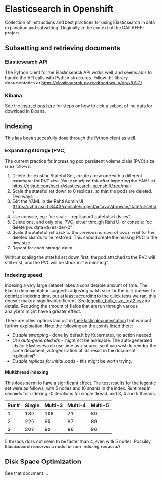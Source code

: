 # Elasticsearch in Openshift

Collection of instructions and best practices for using Elasticsearch in data exploration and subsetting. Originally in the context of the DARIAH-FI project.

## Subsetting and retrieving documents

### Elasticsearch API

The Python client for the Elasticsearch API works well, and seems able to handle the API calls with Python structures. Follow the library documentation at https://elasticsearch-py.readthedocs.io/en/v8.5.2/ .

### Kibana 

See the [instructions here](exported_query.md) for steps on how to pick a subset of the data for download in Kibana.

## Indexing

This has been succesfully done through the Python client as well.

### Expanding storage (PVC)

The current practice for increasing pod persistent volume claim (PVC) size is as follows:

1. Delete the existing Stateful Set, create a new one with a different parameter for PVC size. You can adjust this after importing the YAML at https://github.com/hsci-r/elasticsearch-openshift/tree/main 
2. Scale the stateful set down to 0 replicas, so that the pods are deleted. Two ways:
3. Edit the YAML in the Rahti Admin UI (https://rahti.csc.fi:8443/console/project/octavo2/browse/stateful-sets/  )
4. Use console, eg.: “oc scale --replicas=0 statefulset ds-es”
5. Delete one, and only one, PVC, either through Rahti UI or console: “oc delete pvc data-ds-es-dev-0”
6. Scale the stateful set back to the previous number of pods, wait for the deleted shards to be restored. This should create the missing PVC in the new size.
7. Repeat for each storage claim.

Without scaling the stateful set down first, the pod attached to the PVC will still exist, and the PVC will be stuck in “terminating”. 

### Indexing speed

Indexing a very large dataset takes a considerable amount of time. The Elastic documentation suggests adjusting batch size for the bulk indexer to optimize indexing time, but at least according to the quick tests we ran, this doesn't make a significant different. See [legentic_bulk_size_test2.csv](legentic_bulk_size_test2.csv) for details. Reducing the amount of fields that are run through various analyzers might have a greater effect.

There are other options laid out in [the Elastic documentation](https://www.elastic.co/guide/en/elasticsearch/reference/current/tune-for-indexing-speed.html) that warrant further exploration. Note the following on the points listed there:
* *Disable swapping* - done by default by Kubernetes, no action needed.
* *Use auto-generated ids* - might not be advisable. The auto-generated ids for Elasticsesarch use time as a source, so if you wish to reindex the same document, autogeneration of ids result in the document replicating?
* *Disable replicas for initial loads* - this might be worth trying.

#### Multithread indexing

This does seem to have a significant effect. The test results for the legentic set were as follows, with 5 nodes and 10 shards in the index. Runtimes in seconds for indexing 20 iterations for single thread, and 3, 4 and 5 threads.

| Run#    | Single      | Multi-3     | Multi-4     | Multi-5     |
| ------- | ----------- | ----------- | ----------- | ----------- |
| 1       | 189         | 108         | 71          | 80          |
| 2       | 226         | 95          | 87          | 89          |
| 3       | 208         | 92          | 86          | 86          |

5 threads does not seem to be faster than 4, even with 5 nodes. Possibly Elasticsearch reserves a node for non-indexing requests?

## Disk Space Optimization

See that document ...
